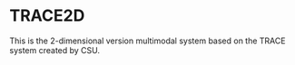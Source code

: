 # TRACE2D
This is the 2-dimensional version multimodal system based on the TRACE system created by CSU.
